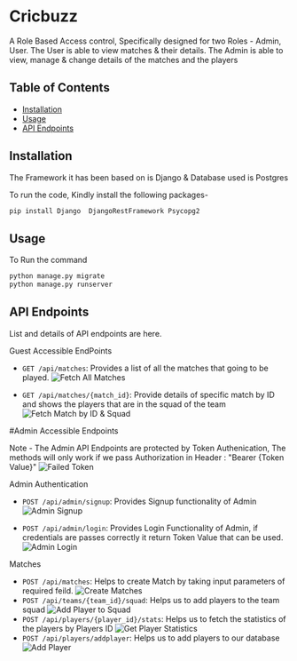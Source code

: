 # Cricbuzz

A Role Based Access control, Specifically designed for two Roles - Admin, User.
The User is able to view matches & their details.
The Admin is able to view, manage & change details of the matches and the players 

## Table of Contents

- [Installation](#installation)
- [Usage](#usage)
- [API Endpoints](#api-endpoints)


## Installation

The Framework it has been based on is Django & Database used is Postgres

To run the code, Kindly install the following packages- 

```bash
pip install Django  DjangoRestFramework Psycopg2
```


## Usage

To Run the command 

```bash
python manage.py migrate
python manage.py runserver
```

## API Endpoints

List and details of API endpoints are here.

Guest Accessible EndPoints 
- `GET /api/matches`: Provides a list of all the matches that going to be played.
![Fetch All Matches](screenshot/getAllMatches.png)

- `GET /api/matches/{match_id}`: Provide details of specific match by ID and shows the players that are in the squad of the team
![Fetch Match by ID & Squad](screenshot/getMatchById.png)


#Admin Accessible Endpoints 

Note - The Admin API Endpoints are protected by Token Authenication, The methods will only work if we pass Authorization in Header : "Bearer {Token Value}"
![Failed Token](screenshot/addplayer_AuthTokenNotProvided.png)

Admin Authentication
- `POST /api/admin/signup`: Provides Signup functionality of Admin
![Admin Signup](screenshot/signup.png)

- `POST /api/admin/login`: Provides Login Functionality of Admin, if credentials are passes correctly it return Token Value that can be used.
![Admin Login](screenshot/login.png)


Matches
- `POST /api/matches`: Helps to create Match by taking input parameters of required feild.
![Create Matches](screenshot/addMatch.png)
- `POST /api/teams/{team_id}/squad`: Helps us to add players to the team squad
![Add Player to Squad](screenshot/AddPlayerToSquad.png)
- `POST /api/players/{player_id}/stats`: Helps us to fetch the statistics of the players by Players ID
![Get Player Statistics](screenshot/getPlayerStatsById.png)
- `POST /api/players/addplayer`: Helps us to add players to our database
![Add Player](screenshot/addplayer_AuthTokenProvided.png)


